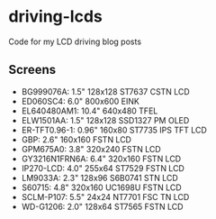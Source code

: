 # driving-lcds
Code for my LCD driving blog posts

## Screens

- BG999076A: 1.5" 128x128 ST7637 CSTN LCD
- ED060SC4: 6.0" 800x600 EINK
- EL640480AM1: 10.4" 640x480 TFEL
- ELW1501AA: 1.5" 128x128 SSD1327 PM OLED
- ER-TFT0.96-1: 0.96" 160x80 ST7735 IPS TFT LCD
- GBP: 2.6" 160x160 FSTN LCD
- GPM675A0: 3.8" 320x240 FSTN LCD
- GY3216N1FRN6A: 6.4" 320x160 FSTN LCD
- IP270-LCD: 4.0" 255x64 ST7529 FSTN LCD
- LM9033A: 2.3" 128x96 S6B0741 STN LCD
- S60715: 4.8" 320x160 UC1698U FSTN LCD
- SCLM-P107: 5.5" 24x24 NT7701 FSC TN LCD
- WD-G1206: 2.0" 128x64 ST7565 FSTN LCD
